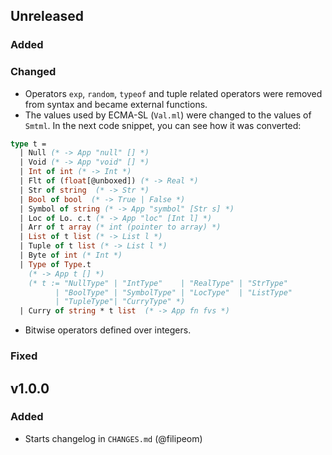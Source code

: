## Unreleased

### Added

### Changed
- Operators `exp`, `random`, `typeof` and tuple related operators were removed from syntax and became external functions. 
- The values used by ECMA-SL (`Val.ml`) were changed to the values of `Smtml`. In the next code snippet, you can see how it was converted:
```ocaml
type t =
  | Null (* -> App "null" [] *)
  | Void (* -> App "void" [] *)
  | Int of int (* -> Int *)
  | Flt of (float[@unboxed]) (* -> Real *)
  | Str of string  (* -> Str *)
  | Bool of bool  (* -> True | False *)
  | Symbol of string (* -> App "symbol" [Str s] *)
  | Loc of Lo. c.t (* -> App "loc" [Int l] *)
  | Arr of t array (* int (pointer to array) *)
  | List of t list (* -> List l *)
  | Tuple of t list (* -> List l *)
  | Byte of int (* Int *)
  | Type of Type.t  
    (* -> App t [] *) 
    (* t := "NullType" | "IntType"    | "RealType" | "StrType" 
          | "BoolType" | "SymbolType" | "LocType"  | "ListType" 
          | "TupleType"| "CurryType" *)
  | Curry of string * t list  (* -> App fn fvs *)
```
- Bitwise operators defined over integers.

### Fixed

## v1.0.0

### Added

- Starts changelog in `CHANGES.md` (@filipeom)

